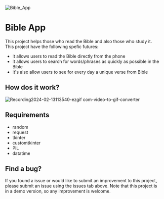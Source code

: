 
![Bible_App](https://github.com/SamiIonesi/Bible_App/assets/150432462/581e3809-45b6-4d84-924e-0342fc0b65f2)

# Bible App
This project helps those who read the Bible and also those who study it. This project have the following spefic futures:
- It allows users to read the Bible directly from the phone
- It allows users to search for words/phrases as quickly as possible in the Bible
- It's also allow users to see for every day a unique verse from Bible

## How dos it work?
![Recording2024-02-13113540-ezgif com-video-to-gif-converter](https://github.com/SamiIonesi/Bible_App/assets/150432462/293ccc62-62eb-4917-9b8a-d3eeeffbf497)

## Requirements
- random
- request
- tkinter
- customtkinter
- PIL
- datatime

## Find a bug?
If you found a issue or would like to submit an improvement to this project, please submit an issue using the issues tab above.
Note that this project is in a demo version, so any improvement is welcome.
